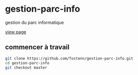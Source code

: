 # gestion-parc-info
gestion du parc informatique

[view page](https://tostenn.github.io/gestion-parc-info/)
## commencer à travail
```bash
git clone https://github.com/Tostenn/gestion-parc-info.git
cd gestion-parc-info
git checkout master
```
